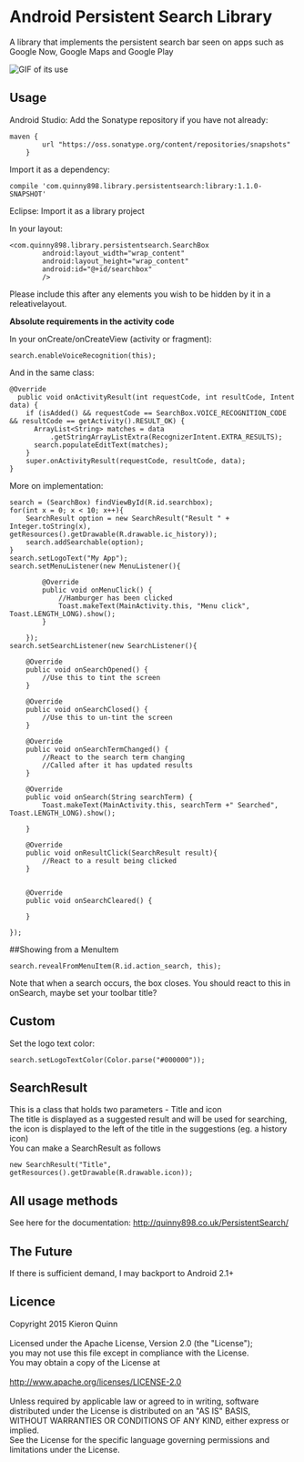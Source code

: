 # Android Persistent Search Library

A library that implements the persistent search bar seen on apps such as Google Now, Google Maps and Google Play

![GIF of its use](https://raw.githubusercontent.com/Quinny898/PersistentSearch/master/resources/search.gif)


## Usage

Android Studio:
Add the Sonatype repository if you have not already:
```
maven {
        url "https://oss.sonatype.org/content/repositories/snapshots"
    }
```
Import it as a dependency:
```
compile 'com.quinny898.library.persistentsearch:library:1.1.0-SNAPSHOT'
```

Eclipse:
Import it as a library project

In your layout:
```
<com.quinny898.library.persistentsearch.SearchBox
        android:layout_width="wrap_content"
		android:layout_height="wrap_content"
        android:id="@+id/searchbox"
        />
```
Please include this after any elements you wish to be hidden by it in a releativelayout.

**Absolute requirements in the activity code**

In your onCreate/onCreateView (activity or fragment):
```
search.enableVoiceRecognition(this);
```
And in the same class:
```
@Override
  public void onActivityResult(int requestCode, int resultCode, Intent data) {
    if (isAdded() && requestCode == SearchBox.VOICE_RECOGNITION_CODE && resultCode == getActivity().RESULT_OK) {
      ArrayList<String> matches = data
          .getStringArrayListExtra(RecognizerIntent.EXTRA_RESULTS);
      search.populateEditText(matches);
    }
    super.onActivityResult(requestCode, resultCode, data);
}
```

More on implementation:
```
search = (SearchBox) findViewById(R.id.searchbox);
for(int x = 0; x < 10; x++){
	SearchResult option = new SearchResult("Result " + Integer.toString(x), getResources().getDrawable(R.drawable.ic_history));
	search.addSearchable(option);
}		
search.setLogoText("My App");
search.setMenuListener(new MenuListener(){

		@Override
		public void onMenuClick() {
			//Hamburger has been clicked
			Toast.makeText(MainActivity.this, "Menu click", Toast.LENGTH_LONG).show();				
		}
			
	});
search.setSearchListener(new SearchListener(){

	@Override
	public void onSearchOpened() {
		//Use this to tint the screen
	}

	@Override
	public void onSearchClosed() {
		//Use this to un-tint the screen
	}

	@Override
	public void onSearchTermChanged() {
		//React to the search term changing
		//Called after it has updated results
	}

	@Override
	public void onSearch(String searchTerm) {
		Toast.makeText(MainActivity.this, searchTerm +" Searched", Toast.LENGTH_LONG).show();
		
	}
	
	@Override
	public void onResultClick(SearchResult result){
		//React to a result being clicked
	}
	
	
	@Override
	public void onSearchCleared() {
				
	}
			
});
```

##Showing from a MenuItem
```
search.revealFromMenuItem(R.id.action_search, this);
```
Note that when a search occurs, the box closes. You should react to this in onSearch, maybe set your toolbar title?

## Custom
Set the logo text color:
```
search.setLogoTextColor(Color.parse("#000000"));
```

## SearchResult
This is a class that holds two parameters - Title and icon<br />
The title is displayed as a suggested result and will be used for searching, the icon is displayed to the left of the title in the suggestions (eg. a history icon)<br />
You can make a SearchResult as follows<br />
```
new SearchResult("Title", getResources().getDrawable(R.drawable.icon));
```

## All usage methods
See here for the documentation: http://quinny898.co.uk/PersistentSearch/

## The Future
If there is sufficient demand, I may backport to Android 2.1+

## Licence
Copyright 2015 Kieron Quinn<br />
<br />
Licensed under the Apache License, Version 2.0 (the "License");<br />
you may not use this file except in compliance with the License.<br />
You may obtain a copy of the License at<br />
<br />
   http://www.apache.org/licenses/LICENSE-2.0<br />
<br />
Unless required by applicable law or agreed to in writing, software<br />
distributed under the License is distributed on an "AS IS" BASIS,<br />
WITHOUT WARRANTIES OR CONDITIONS OF ANY KIND, either express or implied.<br />
See the License for the specific language governing permissions and<br />
limitations under the License.
